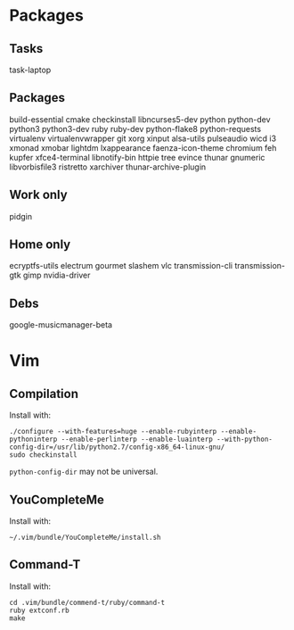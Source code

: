 Packages
========

Tasks
-----
task-laptop

Packages
--------
build-essential cmake checkinstall libncurses5-dev python python-dev python3 python3-dev ruby ruby-dev python-flake8 python-requests virtualenv virtualenvwrapper git xorg xinput alsa-utils pulseaudio wicd i3 xmonad xmobar lightdm lxappearance faenza-icon-theme chromium feh kupfer xfce4-terminal libnotify-bin httpie tree evince thunar gnumeric libvorbisfile3 ristretto xarchiver thunar-archive-plugin

Work only
---------
pidgin

Home only
---------
ecryptfs-utils electrum gourmet slashem vlc transmission-cli transmission-gtk gimp nvidia-driver

Debs
----
google-musicmanager-beta

Vim
========

Compilation
---
Install with:

    ./configure --with-features=huge --enable-rubyinterp --enable-pythoninterp --enable-perlinterp --enable-luainterp --with-python-config-dir=/usr/lib/python2.7/config-x86_64-linux-gnu/
    sudo checkinstall

`python-config-dir` may not be universal.

YouCompleteMe
-------------
Install with:

    ~/.vim/bundle/YouCompleteMe/install.sh

Command-T
---------
Install with:

    cd .vim/bundle/commend-t/ruby/command-t
    ruby extconf.rb
    make
